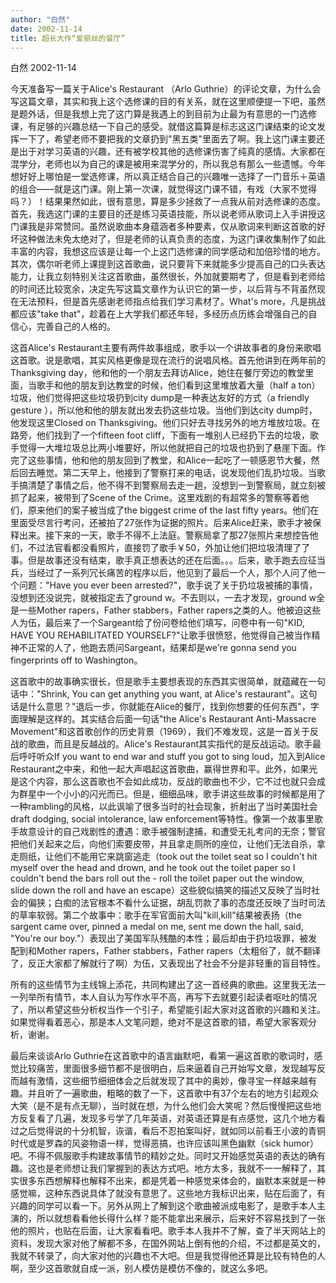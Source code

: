 ```yaml
---
author: "白然"
date: 2002-11-14
title: 超长大作“爱丽丝的餐厅”
---
```


白然  2002-11-14



今天准备写一篇关于Alice's Restaurant （Arlo Guthrie）的评论文章，为什么会写这篇文章，其实和我上这个选修课的目的有关系，就在这里顺便提一下吧，虽然是题外话，但是我想上完了这门算是我遇上的到目前为止最为有意思的一门选修课，有足够的兴趣总结一下自己的感受。就借这篇算是标志这这门课结束的论文发挥一下了，希望老师不要把我的文章扔到"黑五类"里面去了啊。我上这门课主要还是出于对学习英语的兴趣，还有被学校其他的选修课伤害了纯真的感情。大家都在混学分，老师也以为自己的课是被用来混学分的，所以我总有那么一些遗憾。今年想好好上哪怕是一堂选修课，所以真正结合自己的兴趣唯一选择了一门音乐＋英语的组合——就是这门课。刚上第一次课，就觉得这门课不错，有戏（大家不觉得吗？）！结果果然如此，很有意思，算是多少拯救了一点我从前对选修课的态度。首先，我选这门课的主要目的还是练习英语技能，所以说老师从歌词上入手讲授这门课我是非常赞同。虽然说歌曲本身蕴涵者多种要素，仅从歌词来判断这首歌的好坏这种做法未免太绝对了，但是老师的认真负责的态度，为这门课收集制作了如此丰富的内容，我想这应该是让每一个上这门选修课的同学感动和加倍珍惜的地方。其次，偶尔听老师上课提到这首歌曲，说只要背下来就能多少提高自己的口头表达能力，让我立刻特别关注这首歌曲，虽然很长，外加就要期考了，但是看到老师给的时间还比较宽余，决定先写这篇文章作为认识它的第一步，以后背与不背虽然现在无法预料，但是首先感谢老师指点给我们学习素材了。What's more，凡是挑战都应该"take that"，趁着在上大学我们都还年轻，多经历点历练会增强自己的自信心，完善自己的人格的。

这首Alice's Restaurant主要有两件故事组成，歌手以一个讲故事者的身份来歌唱这首歌。说是歌唱，其实风格更像是现在流行的说唱风格。首先他讲到在两年前的Thanksgiving day，他和他的一个朋友去拜访Alice，她住在餐厅旁边的教堂里面，当歌手和他的朋友到达教堂的时候，他们看到这里堆放着大量（half a ton）垃圾，他们觉得把这些垃圾扔到city dump是一种表达友好的方式（a friendly gesture ），所以他和他的朋友就出发去扔这些垃圾。当他们到达city dump时，他发现这里Closed on Thanksgiving。他们只好去寻找另外的地方堆放垃圾。在路旁，他们找到了一个fifteen foot cliff，下面有一堆别人已经扔下去的垃圾，歌手觉得一大堆垃圾总比两小堆要好，所以他就把自己的垃圾也扔到了悬崖下面。作完了这些事情，他和他的朋友回到了教堂，和Alice一起吃了一顿感恩节大餐，然后回去睡觉。第二天早上，他接到了警察打来的电话，说发现他们乱扔垃圾。当歌手搞清楚了事情之后，他不得不到警察局去走一趟，没想到一到警察局，就立刻被抓了起来，被带到了Scene of the Crime。这里戏剧的有超常多的警察等着他们，原来他们的案子被当成了the biggest crime of the last fifty years。他们在里面受尽言行考问，还被拍了27张作为证据的照片。后来Alice赶来，歌手才被保释出来。接下来的一天，歌手不得不上法庭。警察局拿了那27张照片来想控告他们，不过法官看都没看照片，直接罚了歌手￥50，外加让他们把垃圾清理了了事。但是故事还没有结束，歌手真正想表达的还在后面。。。后来，歌手跑去应征当兵，当经过了一系列冗长痛苦的程序以后，他见到了最后一个人，那个人问了他一个问题："Have you ever been arrested?"，歌手说了关于扔垃圾被捕的事情，没想到还没说完，就被指定去了ground w。不去则以，一去才发现，ground w全是一些Mother rapers，Father stabbers，Father rapers之类的人。他被迫这些人为伍，最后来了一个Sargeant给了份问卷给他们填写，问卷中有一句"KID, HAVE YOU REHABILITATED YOURSELF?"让歌手很愤怒，他觉得自己被当作精神不正常的人了，他跑去质问Sargeant，结果却是we're gonna send you fingerprints off to Washington。

这首歌中的故事确实很长，但是歌手主要想表现的东西其实很简单，就蕴藏在一句话中："Shrink, You can get anything you want, at Alice's restaurant"。这句话是什么意思？"退后一步，你就能在Alice的餐厅，找到你想要的任何东西"，字面理解是这样的。其实结合后面一句话"the Alice's Restaurant Anti-Massacre Movement"和这首歌创作的历史背景（1969），我们不难发现，这是一首关于反战的歌曲，而且是反越战的。Alice's Restaurant其实指代的是反战运动。歌手最后呼吁听众If you want to end war and stuff you got to sing loud，加入到Alice Restaurant之中来，和他一起大声唱起这首歌曲，赢得世界和平。此外，如果光是这个内容，那么这首歌也不会如此成功，反战的歌曲也不少，它不过也就只会成为群星中一个小小的闪光而已。但是，细细品味，歌手讲这些故事的时候都是用了一种rambling的风格，以此讽喻了很多当时的社会现象，折射出了当时美国社会draft dodging, social intolerance, law enforcement等特性。像第一个故事里歌手故意设计的自己戏剧性的遭遇：歌手被强制逮捕，和遭受无礼考问的无奈；警官把他们关起来之后，向他们索要皮带，并且拿走厕所的座位，让他们无法自杀，拿走厕纸，让他们不能用它来跳窗逃走（took out the toilet seat so I couldn't hit myself over the head and drown, and he took out the toilet paper so I couldn't bend the bars roll out the - roll the toilet paper out the window, slide down the roll and have an escape）这些貌似搞笑的描述又反映了当时社会的偏狭；白痴的法官根本不看什么证据，胡乱罚款了事的态度还反映了当时司法的草率软弱。第二个故事中：歌手在军官面前大叫"kill,kill"结果被表扬（the sargent came over, pinned a medal on me, sent me down the hall, said, "You're our boy."）表现出了美国军队残酷的本性；最后却由于扔垃圾罪，被发配到和Mother rapers，Father stabbers，Father rapers（太粗俗了，就不翻译了，反正大家都了解就行了啊）为伍，又表现出了社会不分是非轻重的盲目特性。

所有的这些情节为主线锦上添花，共同构建出了这一首经典的歌曲。这里我无法一一列举所有情节，本人自认为写作水平不高，再写下去就要引起读者呕吐的情况了，所以希望这些分析权当作一个引子，希望能引起大家对这首歌的兴趣和关注。如果觉得看着恶心，那是本人文笔问题，绝对不是这首歌的错，希望大家客观分析，谢谢。

最后来谈谈Arlo Guthrie在这首歌中的语言幽默吧，看第一遍这首歌的歌词时，感觉比较痛苦，里面很多细节都不是很明白，后来逼着自己开始写文章，发现越写反而越有激情，这些细节细细体会之后就发现了其中的奥妙，像寻宝一样越来越有趣。并且听了一遍歌曲，粗略的数了一下，这首歌中有37个左右的地方引起观众大笑（是不是有点无聊），当时就在想，为什么他们会大笑呢？然后慢慢把这些地方反复看了几遍，发现多亏学了几年英语，对英语还算是有点感觉，这几个地方看过之后觉得说的十分机智，诙谐，看后不忍拍案叫好，就如同以前看王小波的青铜时代或是罗森的风姿物语一样，觉得恶搞，也许应该叫黑色幽默（sick humor）吧。不得不佩服歌手构建故事情节的精妙之处。同时又开始感觉英语的表达的确有趣。这也是老师想让我们掌握到的表达方式吧。地方太多，我就不一一解释了，其实很多东西想解释也解释不出来，都是凭着一种感觉来体会的，幽默本来就是一种感觉嘛，这种东西说具体了就没有意思了。这些地方我标识出来，贴在后面了，有兴趣的同学可以看一下。另外从网上了解到这个歌曲被派成电影了，是歌手本人主演的，所以就想看看他长得什么样？能不能拿出来展示，后来好不容易找到了一张他的照片，也贴在后面，让大家看看吧。歌手本人我并不了解，查了半天网站上的资料，发现大家对他了解都不多，在国外网站上倒有他的介绍，不过都是英文的，我就不转录了，向大家对他的兴趣也不大吧。但是我觉得他还算是比较有特色的人啊，至少这首歌就自成一派，别人模仿是模仿不像的，就这么多吧。